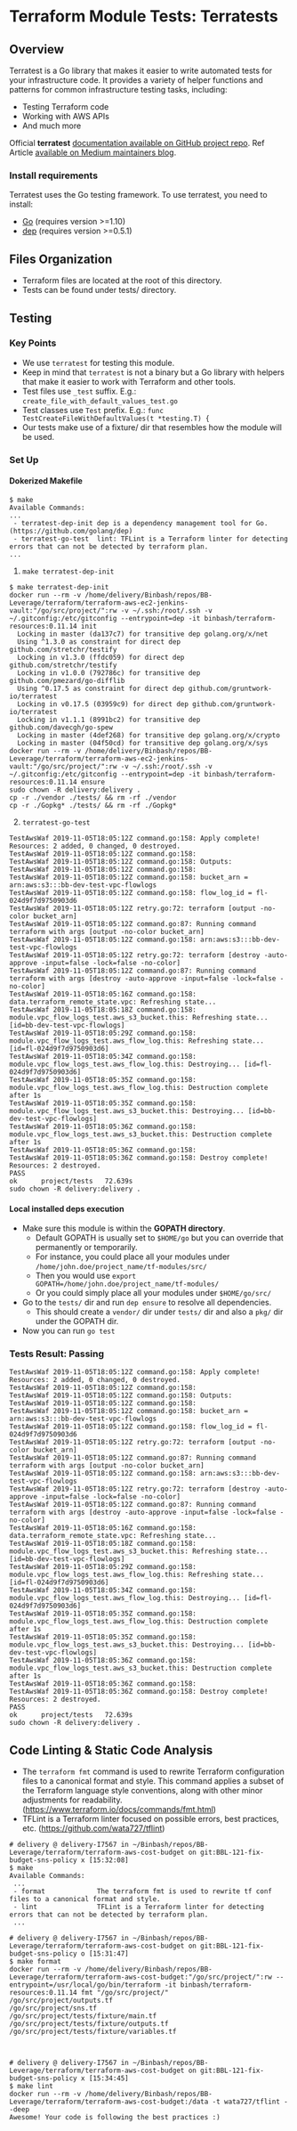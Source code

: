 # Terraform Module Tests: Terratests

## Overview
Terratest is a Go library that makes it easier to write automated tests for your infrastructure code.
It provides a variety of helper functions and patterns for common infrastructure testing tasks, including:
- Testing Terraform code
- Working with AWS APIs
- And much more

Official **terratest** [documentation available on GitHub project repo](https://github.com/gruntwork-io/terratest).
Ref Article [available on Medium maintainers blog](https://blog.gruntwork.io/open-sourcing-terratest-a-swiss-army-knife-for-testing-infrastructure-code-5d883336fcd5).

### Install requirements

Terratest uses the Go testing framework. To use terratest, you need to install:

- [Go](https://golang.org/) (requires version >=1.10)
- [dep](https://github.com/golang/dep) (requires version >=0.5.1)

## Files Organization
* Terraform files are located at the root of this directory.
* Tests can be found under tests/ directory.

## Testing
### Key Points
* We use `terratest` for testing this module.
* Keep in mind that `terratest` is not a binary but a Go library with helpers that make it easier to work with Terraform and other tools.
* Test files use `_test` suffix. E.g.: `create_file_with_default_values_test.go`
* Test classes use `Test` prefix. E.g.: `func TestCreateFileWithDefaultValues(t *testing.T) {`
* Our tests make use of a fixture/ dir that resembles how the module will be used.

### Set Up

#### Dokerized Makefile
```
$ make
Available Commands:
...
 - terratest-dep-init dep is a dependency management tool for Go. (https://github.com/golang/dep)
 - terratest-go-test  lint: TFLint is a Terraform linter for detecting errors that can not be detected by terraform plan.
...
```

1.  `make terratest-dep-init`
```
$ make terratest-dep-init
docker run --rm -v /home/delivery/Binbash/repos/BB-Leverage/terraform/terraform-aws-ec2-jenkins-vault:"/go/src/project/":rw -v ~/.ssh:/root/.ssh -v ~/.gitconfig:/etc/gitconfig --entrypoint=dep -it binbash/terraform-resources:0.11.14 init
  Locking in master (da137c7) for transitive dep golang.org/x/net
  Using ^1.3.0 as constraint for direct dep github.com/stretchr/testify
  Locking in v1.3.0 (ffdc059) for direct dep github.com/stretchr/testify
  Locking in v1.0.0 (792786c) for transitive dep github.com/pmezard/go-difflib
  Using ^0.17.5 as constraint for direct dep github.com/gruntwork-io/terratest
  Locking in v0.17.5 (03959c9) for direct dep github.com/gruntwork-io/terratest
  Locking in v1.1.1 (8991bc2) for transitive dep github.com/davecgh/go-spew
  Locking in master (4def268) for transitive dep golang.org/x/crypto
  Locking in master (04f50cd) for transitive dep golang.org/x/sys
docker run --rm -v /home/delivery/Binbash/repos/BB-Leverage/terraform/terraform-aws-ec2-jenkins-vault:"/go/src/project/":rw -v ~/.ssh:/root/.ssh -v ~/.gitconfig:/etc/gitconfig --entrypoint=dep -it binbash/terraform-resources:0.11.14 ensure
sudo chown -R delivery:delivery .
cp -r ./vendor ./tests/ && rm -rf ./vendor
cp -r ./Gopkg* ./tests/ && rm -rf ./Gopkg*
```

2. `terratest-go-test`
```
TestAwsWaf 2019-11-05T18:05:12Z command.go:158: Apply complete! Resources: 2 added, 0 changed, 0 destroyed.
TestAwsWaf 2019-11-05T18:05:12Z command.go:158:
TestAwsWaf 2019-11-05T18:05:12Z command.go:158: Outputs:
TestAwsWaf 2019-11-05T18:05:12Z command.go:158:
TestAwsWaf 2019-11-05T18:05:12Z command.go:158: bucket_arn = arn:aws:s3:::bb-dev-test-vpc-flowlogs
TestAwsWaf 2019-11-05T18:05:12Z command.go:158: flow_log_id = fl-024d9f7d9750903d6
TestAwsWaf 2019-11-05T18:05:12Z retry.go:72: terraform [output -no-color bucket_arn]
TestAwsWaf 2019-11-05T18:05:12Z command.go:87: Running command terraform with args [output -no-color bucket_arn]
TestAwsWaf 2019-11-05T18:05:12Z command.go:158: arn:aws:s3:::bb-dev-test-vpc-flowlogs
TestAwsWaf 2019-11-05T18:05:12Z retry.go:72: terraform [destroy -auto-approve -input=false -lock=false -no-color]
TestAwsWaf 2019-11-05T18:05:12Z command.go:87: Running command terraform with args [destroy -auto-approve -input=false -lock=false -no-color]
TestAwsWaf 2019-11-05T18:05:16Z command.go:158: data.terraform_remote_state.vpc: Refreshing state...
TestAwsWaf 2019-11-05T18:05:18Z command.go:158: module.vpc_flow_logs_test.aws_s3_bucket.this: Refreshing state... [id=bb-dev-test-vpc-flowlogs]
TestAwsWaf 2019-11-05T18:05:29Z command.go:158: module.vpc_flow_logs_test.aws_flow_log.this: Refreshing state... [id=fl-024d9f7d9750903d6]
TestAwsWaf 2019-11-05T18:05:34Z command.go:158: module.vpc_flow_logs_test.aws_flow_log.this: Destroying... [id=fl-024d9f7d9750903d6]
TestAwsWaf 2019-11-05T18:05:35Z command.go:158: module.vpc_flow_logs_test.aws_flow_log.this: Destruction complete after 1s
TestAwsWaf 2019-11-05T18:05:35Z command.go:158: module.vpc_flow_logs_test.aws_s3_bucket.this: Destroying... [id=bb-dev-test-vpc-flowlogs]
TestAwsWaf 2019-11-05T18:05:36Z command.go:158: module.vpc_flow_logs_test.aws_s3_bucket.this: Destruction complete after 1s
TestAwsWaf 2019-11-05T18:05:36Z command.go:158:
TestAwsWaf 2019-11-05T18:05:36Z command.go:158: Destroy complete! Resources: 2 destroyed.
PASS
ok      project/tests   72.639s
sudo chown -R delivery:delivery .
```

#### Local installed deps execution
* Make sure this module is within the **GOPATH directory**.
    * Default GOPATH is usually set to `$HOME/go` but you can override that permanently or temporarily.
    * For instance, you could place all your modules under `/home/john.doe/project_name/tf-modules/src/`
    * Then you would use `export GOPATH=/home/john.doe/project_name/tf-modules/`
    * Or you could simply place all your modules under `$HOME/go/src/`
* Go to the `tests/` dir and run `dep ensure` to resolve all dependencies.
    * This should create a `vendor/` dir under `tests/` dir and also a `pkg/` dir under the GOPATH dir.
* Now you can run `go test`


### Tests Result: Passing
```
TestAwsWaf 2019-11-05T18:05:12Z command.go:158: Apply complete! Resources: 2 added, 0 changed, 0 destroyed.
TestAwsWaf 2019-11-05T18:05:12Z command.go:158:
TestAwsWaf 2019-11-05T18:05:12Z command.go:158: Outputs:
TestAwsWaf 2019-11-05T18:05:12Z command.go:158:
TestAwsWaf 2019-11-05T18:05:12Z command.go:158: bucket_arn = arn:aws:s3:::bb-dev-test-vpc-flowlogs
TestAwsWaf 2019-11-05T18:05:12Z command.go:158: flow_log_id = fl-024d9f7d9750903d6
TestAwsWaf 2019-11-05T18:05:12Z retry.go:72: terraform [output -no-color bucket_arn]
TestAwsWaf 2019-11-05T18:05:12Z command.go:87: Running command terraform with args [output -no-color bucket_arn]
TestAwsWaf 2019-11-05T18:05:12Z command.go:158: arn:aws:s3:::bb-dev-test-vpc-flowlogs
TestAwsWaf 2019-11-05T18:05:12Z retry.go:72: terraform [destroy -auto-approve -input=false -lock=false -no-color]
TestAwsWaf 2019-11-05T18:05:12Z command.go:87: Running command terraform with args [destroy -auto-approve -input=false -lock=false -no-color]
TestAwsWaf 2019-11-05T18:05:16Z command.go:158: data.terraform_remote_state.vpc: Refreshing state...
TestAwsWaf 2019-11-05T18:05:18Z command.go:158: module.vpc_flow_logs_test.aws_s3_bucket.this: Refreshing state... [id=bb-dev-test-vpc-flowlogs]
TestAwsWaf 2019-11-05T18:05:29Z command.go:158: module.vpc_flow_logs_test.aws_flow_log.this: Refreshing state... [id=fl-024d9f7d9750903d6]
TestAwsWaf 2019-11-05T18:05:34Z command.go:158: module.vpc_flow_logs_test.aws_flow_log.this: Destroying... [id=fl-024d9f7d9750903d6]
TestAwsWaf 2019-11-05T18:05:35Z command.go:158: module.vpc_flow_logs_test.aws_flow_log.this: Destruction complete after 1s
TestAwsWaf 2019-11-05T18:05:35Z command.go:158: module.vpc_flow_logs_test.aws_s3_bucket.this: Destroying... [id=bb-dev-test-vpc-flowlogs]
TestAwsWaf 2019-11-05T18:05:36Z command.go:158: module.vpc_flow_logs_test.aws_s3_bucket.this: Destruction complete after 1s
TestAwsWaf 2019-11-05T18:05:36Z command.go:158:
TestAwsWaf 2019-11-05T18:05:36Z command.go:158: Destroy complete! Resources: 2 destroyed.
PASS
ok      project/tests   72.639s
sudo chown -R delivery:delivery .
```

## Code Linting & Static Code Analysis

* The `terraform fmt` command is used to rewrite Terraform configuration files to a canonical format and style.
  This command applies a subset of the Terraform language style conventions, along with other minor adjustments for
  readability. (https://www.terraform.io/docs/commands/fmt.html)
* TFLint is a Terraform linter focused on possible errors, best practices, etc. (https://github.com/wata727/tflint)

```
# delivery @ delivery-I7567 in ~/Binbash/repos/BB-Leverage/terraform/terraform-aws-cost-budget on git:BBL-121-fix-budget-sns-policy x [15:32:08]
$ make
Available Commands:
 ...
 - format             The terraform fmt is used to rewrite tf conf files to a canonical format and style.
 - lint               TFLint is a Terraform linter for detecting errors that can not be detected by terraform plan.
 ...

# delivery @ delivery-I7567 in ~/Binbash/repos/BB-Leverage/terraform/terraform-aws-cost-budget on git:BBL-121-fix-budget-sns-policy o [15:31:47]
$ make format
docker run --rm -v /home/delivery/Binbash/repos/BB-Leverage/terraform/terraform-aws-cost-budget:"/go/src/project/":rw --entrypoint=/usr/local/go/bin/terraform -it binbash/terraform-resources:0.11.14 fmt "/go/src/project/"
/go/src/project/outputs.tf
/go/src/project/sns.tf
/go/src/project/tests/fixture/main.tf
/go/src/project/tests/fixture/outputs.tf
/go/src/project/tests/fixture/variables.tf



# delivery @ delivery-I7567 in ~/Binbash/repos/BB-Leverage/terraform/terraform-aws-cost-budget on git:BBL-121-fix-budget-sns-policy x [15:34:45]
$ make lint
docker run --rm -v /home/delivery/Binbash/repos/BB-Leverage/terraform/terraform-aws-cost-budget:/data -t wata727/tflint --deep
Awesome! Your code is following the best practices :)
```